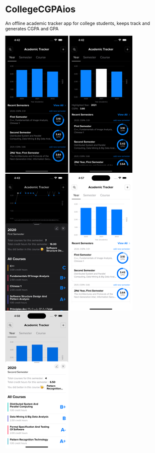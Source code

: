 # CollegeCGPAios
An offline academic tracker app for college students, keeps track and generates CGPA and GPA

<img src="https://github.com/AbGhost-cyber/CollegeCGPAios/blob/main/CollegeCGPAios/Screenshots/Simulator%20Screen%20Shot%20-%20iPhone%2014%20Pro%20Max%20-%202023-01-31%20at%2016.42.38.png" width = "200"  /> <img src="https://github.com/AbGhost-cyber/CollegeCGPAios/blob/main/CollegeCGPAios/Screenshots/Simulator%20Screen%20Shot%20-%20iPhone%2014%20Pro%20Max%20-%202023-01-31%20at%2016.42.49.png" width = "200" />
<img src="https://github.com/AbGhost-cyber/CollegeCGPAios/blob/main/CollegeCGPAios/Screenshots/Simulator%20Screen%20Shot%20-%20iPhone%2014%20Pro%20Max%20-%202023-01-31%20at%2016.44.20.png" width = "200"  /> <img src="https://github.com/AbGhost-cyber/CollegeCGPAios/blob/main/CollegeCGPAios/Screenshots/simulator_screenshot_593B7215-D234-4C80-AFFA-7031CE2BF543.png" width = "200" />
<img src="https://github.com/AbGhost-cyber/CollegeCGPAios/blob/main/CollegeCGPAios/Screenshots/simulator_screenshot_447DE04E-59B2-4ED0-9D3A-73A98BABD855.png" width = "200" />
